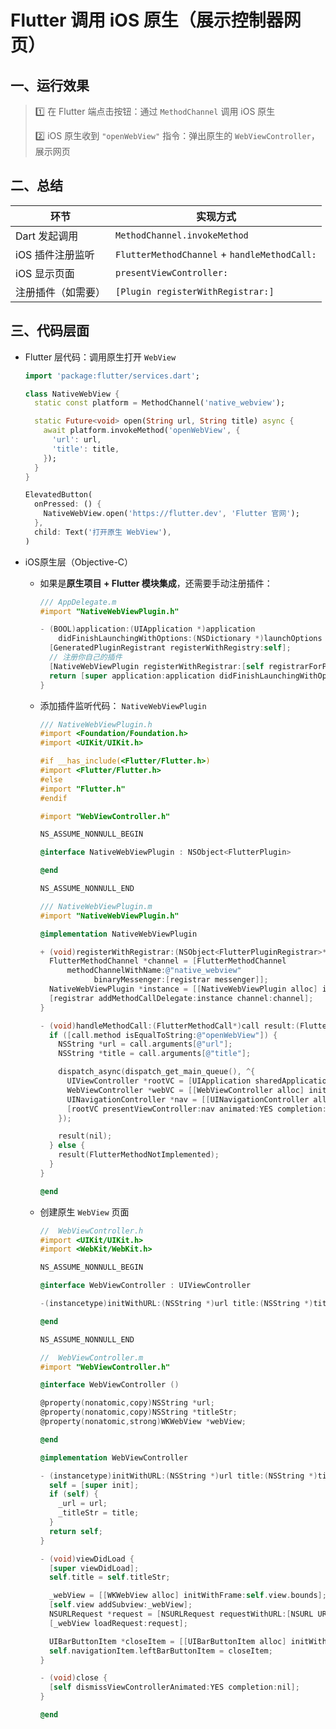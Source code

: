 # Flutter 调用  iOS 原生（展示控制器网页）

## 一、运行效果

> 1️⃣ 在 Flutter 端点击按钮：通过 `MethodChannel` 调用 iOS 原生
>
> 2️⃣ iOS 原生收到 `"openWebView"` 指令：弹出原生的 `WebViewController`，展示网页

## 二、总结

| 环节               | 实现方式                                     |
| ------------------ | -------------------------------------------- |
| Dart 发起调用      | `MethodChannel.invokeMethod`                 |
| iOS 插件注册监听   | `FlutterMethodChannel` + `handleMethodCall:` |
| iOS 显示页面       | `presentViewController:`                     |
| 注册插件（如需要） | `[Plugin registerWithRegistrar:]`            |

## 三、代码层面

* Flutter 层代码：调用原生打开 `WebView`

  ```dart
  import 'package:flutter/services.dart';
  
  class NativeWebView {
    static const platform = MethodChannel('native_webview');
  
    static Future<void> open(String url, String title) async {
      await platform.invokeMethod('openWebView', {
        'url': url,
        'title': title,
      });
    }
  }
  ```

  ```dart
  ElevatedButton(
    onPressed: () {
      NativeWebView.open('https://flutter.dev', 'Flutter 官网');
    },
    child: Text('打开原生 WebView'),
  )
  ```

* iOS原生层（Objective-C）

  * 如果是**原生项目 + Flutter 模块集成**，还需要手动注册插件：

    ```objective-c
    /// AppDelegate.m
    #import "NativeWebViewPlugin.h"
    
    - (BOOL)application:(UIApplication *)application
        didFinishLaunchingWithOptions:(NSDictionary *)launchOptions {
      [GeneratedPluginRegistrant registerWithRegistry:self];
      // 注册你自己的插件
      [NativeWebViewPlugin registerWithRegistrar:[self registrarForPlugin:@"NativeWebViewPlugin"]];
      return [super application:application didFinishLaunchingWithOptions:launchOptions];
    }
    ```

  * 添加插件监听代码： `NativeWebViewPlugin`

    ```objective-c
    /// NativeWebViewPlugin.h
    #import <Foundation/Foundation.h>
    #import <UIKit/UIKit.h>
    
    #if __has_include(<Flutter/Flutter.h>)
    #import <Flutter/Flutter.h>
    #else
    #import "Flutter.h"
    #endif
    
    #import "WebViewController.h"
    
    NS_ASSUME_NONNULL_BEGIN
    
    @interface NativeWebViewPlugin : NSObject<FlutterPlugin>
    
    @end
    
    NS_ASSUME_NONNULL_END
    ```

    ```objective-c
    /// NativeWebViewPlugin.m
    #import "NativeWebViewPlugin.h"
    
    @implementation NativeWebViewPlugin
    
    + (void)registerWithRegistrar:(NSObject<FlutterPluginRegistrar>*)registrar {
      FlutterMethodChannel *channel = [FlutterMethodChannel
          methodChannelWithName:@"native_webview"
                binaryMessenger:[registrar messenger]];
      NativeWebViewPlugin *instance = [[NativeWebViewPlugin alloc] init];
      [registrar addMethodCallDelegate:instance channel:channel];
    }
    
    - (void)handleMethodCall:(FlutterMethodCall*)call result:(FlutterResult)result {
      if ([call.method isEqualToString:@"openWebView"]) {
        NSString *url = call.arguments[@"url"];
        NSString *title = call.arguments[@"title"];
    
        dispatch_async(dispatch_get_main_queue(), ^{
          UIViewController *rootVC = [UIApplication sharedApplication].delegate.window.rootViewController;
          WebViewController *webVC = [[WebViewController alloc] initWithURL:url title:title];
          UINavigationController *nav = [[UINavigationController alloc] initWithRootViewController:webVC];
          [rootVC presentViewController:nav animated:YES completion:nil];
        });
    
        result(nil);
      } else {
        result(FlutterMethodNotImplemented);
      }
    }
    
    @end
    ```

  * 创建原生 `WebView` 页面

    ```objective-c
    //  WebViewController.h
    #import <UIKit/UIKit.h>
    #import <WebKit/WebKit.h>
    
    NS_ASSUME_NONNULL_BEGIN
    
    @interface WebViewController : UIViewController
    
    -(instancetype)initWithURL:(NSString *)url title:(NSString *)title;
    
    @end
    
    NS_ASSUME_NONNULL_END
    ```

    ```objective-c
    //  WebViewController.m
    #import "WebViewController.h"
    
    @interface WebViewController ()
    
    @property(nonatomic,copy)NSString *url;
    @property(nonatomic,copy)NSString *titleStr;
    @property(nonatomic,strong)WKWebView *webView;
    
    @end
    
    @implementation WebViewController
    
    - (instancetype)initWithURL:(NSString *)url title:(NSString *)title {
      self = [super init];
      if (self) {
        _url = url;
        _titleStr = title;
      }
      return self;
    }
    
    - (void)viewDidLoad {
      [super viewDidLoad];
      self.title = self.titleStr;
    
      _webView = [[WKWebView alloc] initWithFrame:self.view.bounds];
      [self.view addSubview:_webView];
      NSURLRequest *request = [NSURLRequest requestWithURL:[NSURL URLWithString:self.url]];
      [_webView loadRequest:request];
    
      UIBarButtonItem *closeItem = [[UIBarButtonItem alloc] initWithTitle:@"关闭" style:UIBarButtonItemStylePlain target:self action:@selector(close)];
      self.navigationItem.leftBarButtonItem = closeItem;
    }
    
    - (void)close {
      [self dismissViewControllerAnimated:YES completion:nil];
    }
    
    @end
    ```

    

  

  



